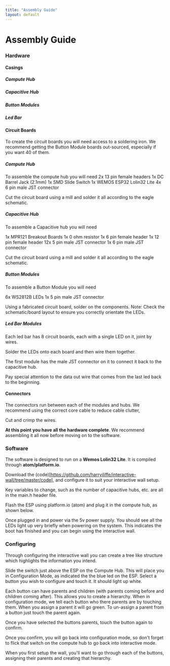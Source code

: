 ```yaml
---
title: "Assembly Guide"
layout: default
---
```

# Assembly Guide

### Hardware

#### Casings

##### Compute Hub
##### Capacitive Hub
##### Button Modules
##### Led Bar

#### Circuit Boards
To create the circuit boards you will need access to a soldering iron.
We recommend getting the Button Module boards out-sourced, especially if you want 40 of them.
##### Compute Hub

To assemble the compute hub you will need
2x 13 pin female headers
1x DC Barrel Jack (2.1mm)
1x SMD Slide Switch
1x WEMOS ESP32 Lolin32 Lite
4x 6 pin male JST connector

Cut the circuit board using a mill and solder it all according to the eagle schematic.

##### Capacitive Hub
To assemble a Capacitive hub you will need

1x MPR121 Breakout Boards
1x 0 ohm resistor
1x 6 pin female header
1x 12 pin female header
12x 5 pin male JST connector
1x 6 pin male JST connector

Cut the circuit board using a mill and solder it all according to the eagle schematic.

##### Button Modules
To assemble a Button Module you will need

6x WS2812B LEDs
1x 5 pin male JST connector

Using a fabricated circuit board, solder on the components.
Note: Check the schematic/board layout to ensure you correctly orientate the LEDs.

##### Led Bar Modules

Each led bar has 8 circuit boards, each with a single LED on it, joint by wires.

Solder the LEDs onto each board and then wire them together.

The first module has the male JST connector on it to connect it back to the capacitive hub.

Pay special attention to the data out wire that comes from the last led back to the beginning.
#### Connectors
The connectors run between each of the modules and hubs. We recommend using the correct core cable to reduce cable clutter,

Cut and crimp the wires.

 **At this point you have all the hardware complete**. We recommend assembling it all now before moving on to the software.

### Software

The software is designed to run on a **Wemos Lolin32 Lite**. It is compiled through **atom/platform.io**.

Download the (code)[https://github.com/harryiliffe/interactive-wall/tree/master/code], and configure it to suit your interactive wall setup.

Key variables to change, such as the number of capacitive hubs, etc. are all in the main.h header file.

Flash the ESP using platform.io (atom) and plug it in the compute hub, as shown below.

Once plugged in and power via the 5v power supply. You should see all the LEDs light up very briefly when powering on the system. This indicates the boot has finished and you can begin using the interactive wall.

### Configuring

Through configuring the interactive wall you can create a tree like structure which highlights the information you intend.

Slide the switch just above the ESP on the Compute Hub. This will place you in Configuration Mode, as indicated the the blue led on the ESP.
Select a button you wish to configure and touch it. It should light up white.

Each button can have parents and children (with parents coming before and children coming after). This allows you to create a hierarchy.
When in configuration mode, we tell each button who there parents are by touching them. When you assign a parent it will go green.
To un-assign a parent from a button just touch the parent again.

Once you have selected the buttons parents, touch the button again to confirm.

Once you confirm, you will go back into configuration mode, so don't forget to flick that switch on the compute hub to go back into interactive mode.

When you first setup the wall, you'll want to go through each of the buttons, assigning their parents and creating that hierarchy.
